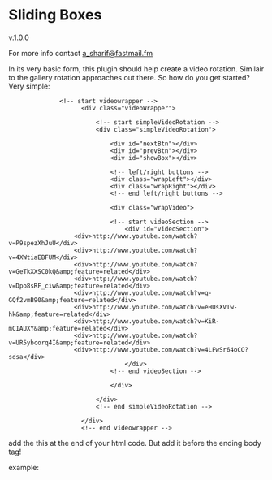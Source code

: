 
Sliding Boxes
================================
v.1.0.0 

For more info contact a_sharif@fastmail.fm

In its very basic form, this plugin should help create a video rotation. 
Similair to the gallery rotation approaches out there.
So how do you get started?
Very simple:

<html>

  				  <!-- start videowrapper -->
						<div class="videoWrapper">
            
							<!-- start simpleVideoRotation -->
							<div class="simpleVideoRotation">
              
								<div id="nextBtn"></div>
								<div id="prevBtn"></div>
								<div id="showBox"></div>
                
								<!-- left/right buttons -->
								<div class="wrapLeft"></div>
								<div class="wrapRight"></div>
								<!-- end left/right buttons -->
                
								<div class="wrapVideo">
								
								<!-- start videoSection -->
									<div id="videoSection">
                      <div>http://www.youtube.com/watch?v=P9spezXhJuU</div>
                      <div>http://www.youtube.com/watch?v=4XWtiaEBFUM</div>
                      <div>http://www.youtube.com/watch?v=GeTkXXSC0kQ&amp;feature=related</div>
                      <div>http://www.youtube.com/watch?v=Dpo8sRF_ciw&amp;feature=related</div>
                      <div>http://www.youtube.com/watch?v=q-GQf2vmB90&amp;feature=related</div>
                      <div>http://www.youtube.com/watch?v=eHUsXVTw-hk&amp;feature=related</div>
                      <div>http://www.youtube.com/watch?v=KiR-mCIAUXY&amp;feature=related</div>
                      <div>http://www.youtube.com/watch?v=UR5ybcorq4I&amp;feature=related</div>
                      <div>http://www.youtube.com/watch?v=4LFwSr64oCQ?sdsa</div>
									</div>
								<!-- end videoSection -->
                
								</div>
                
							</div>
							<!-- end simpleVideoRotation -->
              
						</div>
						<!-- end videowrapper -->
 </html>
 
  add the this at the end of your html code. But add it before the ending body tag!
  
  example:
   <script type="text/javascript">
 			jQuery(document).ready(function() {
					jQuery("#videoSection").slidingBoxes({'type' : 'videos', 'color' : '#fff', 'bgColor' : '#444' ,'textInput': '', 'content_height' : '500', 'content_width' : '600', 'showbox_bg' : '#666' });
      });
   </script>		